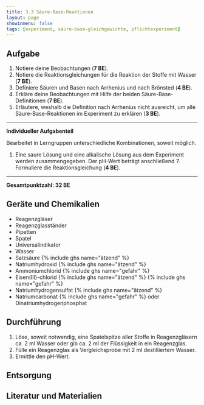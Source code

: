 ```yaml
---
title: 3.3 Säure-Base-Reaktionen
layout: page
showinmenu: false
tags: [experiment, säure-base-gleichgewichte, pflichtexperiment]
---
```


## Aufgabe

1. Notiere deine Beobachtungen (**7 BE**).
2. Notiere die Reaktionsgleichungen für die Reaktion der Stoffe mit Wasser (**7 BE**).
3. Definiere Säuren und Basen nach Arrhenius und nach Brönsted (**4 BE**).
4. Erkläre deine Beobachtungen mit Hilfe der beiden Säure-Base-Definitionen (**7 BE**).
5. Erläutere, weshalb die Definition nach Arrhenius nicht ausreicht, um alle Säure-Base-Reaktionen im Experiment zu erklären (**3 BE**).

---

**Individueller Aufgabenteil**

Bearbeitet in Lerngruppen unterschiedliche Kombinationen, soweit möglich.

1. Eine saure Lösung und eine alkalische Lösung aus dem Experiment werden zusammengegeben. Der pH-Wert beträgt anschließend 7. Formuliere die Reaktionsgleichung (**4 BE**).

---

**Gesamtpunktzahl: 32 BE**

## Geräte und Chemikalien

- Reagenzgläser
- Reagenzglasständer
- Pipetten
- Spatel
- Universalindikator
- Wasser
- Salzsäure {% include ghs name="ätzend" %}
- Natriumhydroxid {% include ghs name="ätzend" %}
- Ammoniumchlorid {% include ghs name="gefahr" %}
- Eisen(III)-chlorid {% include ghs name="ätzend" %} {% include ghs name="gefahr" %}
- Natriumhydrogensulfat {% include ghs name="ätzend" %}
- Natriumcarbonat {% include ghs name="gefahr" %} oder Dinatriumhydrogenphosphat

## Durchführung

1. Löse, soweit notwendig, eine Spatelspitze aller Stoffe in Reagenzgläsern ca. 2 ml Wasser oder gib ca. 2 ml der Flüssigkeit in ein Reagenzglas.
2. Fülle ein Reagenzglas als Vergleichsprobe mit 2 ml destilliertem Wasser.
3. Ermittle den pH-Wert.

## Entsorgung

## Literatur und Materialien
